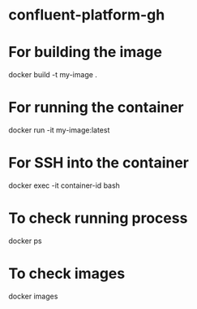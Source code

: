 # confluent-platform-gh

# For building the image
docker build -t my-image .

# For running the container
docker run -it my-image:latest

# For SSH into the container
docker exec -it container-id bash

# To check running process
docker ps

# To check images
docker images
